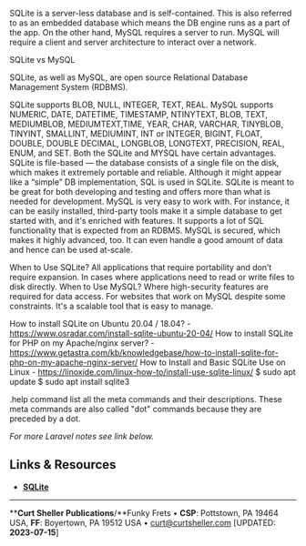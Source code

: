 SQLite is a server-less database and is self-contained. This is also referred to as an embedded database which means the DB engine runs as a part of the app. On the other hand, MySQL requires a server to run. MySQL will require a client and server architecture to interact over a network.


SQLite vs MySQL


SQLite, as well as MySQL, are open source Relational Database Management System (RDBMS).


SQLite supports BLOB, NULL, INTEGER, TEXT, REAL.
MySQL supports NUMERIC, DATE, DATETIME, TIMESTAMP, NTINYTEXT, BLOB, TEXT, MEDIUMBLOB, MEDIUMTEXT,TIME, YEAR, CHAR, VARCHAR, TINYBLOB, TINYINT, SMALLINT, MEDIUMINT, INT or INTEGER, BIGINT, FLOAT, DOUBLE, DOUBLE DECIMAL, LONGBLOB, LONGTEXT, PRECISION, REAL, ENUM, and SET. Both the SQLite and MYSQL have certain advantages.
SQLite is file-based — the database consists of a single file on the disk, which makes it extremely portable and reliable. Although it might appear like a “simple” DB implementation, SQL is used in SQLite. SQLite is meant to be great for both developing and testing and offers more than what is needed for development.
MySQL is very easy to work with. For instance, it can be easily installed, third-party tools make it a simple database to get started with, and it's enriched with features. It supports a lot of SQL functionality that is expected from an RDBMS. MySQL is secured, which makes it highly advanced, too. It can even handle a good amount of data and hence can be used at-scale.


When to Use SQLite?
All applications that require portability and don’t require expansion.
In cases where applications need to read or write files to disk directly.
When to Use MySQL?
Where high-security features are required for data access.
For websites that work on MySQL despite some constraints. It's a scalable tool that is easy to manage.


How to install SQLite on Ubuntu 20.04 / 18.04? - https://www.osradar.com/install-sqlite-ubuntu-20-04/
How to install SQLite for PHP on my Apache/nginx server? - https://www.getastra.com/kb/knowledgebase/how-to-install-sqlite-for-php-on-my-apache-nginx-server/
How to Install and Basic SQLite Use on Linux - https://linoxide.com/linux-how-to/install-use-sqlite-linux/
$ sudo apt update
$ sudo apt install sqlite3

.help command list all the meta commands and their descriptions. These meta commands are also called "dot" commands because they are preceded by a dot.


*For more Laravel notes see link below.*

## Links &amp; Resources

- [**SQLite** ](https://learningukulele-dev.test/database/sqlite)

----
****Curt Sheller Publications**/**Funky Frets • **CSP**: Pottstown, PA 19464 USA, **FF**: Boyertown, PA 19512 USA • [curt@curtsheller.com](mailto:curt@curtsheller.com) [UPDATED: **2023-07-15**]
